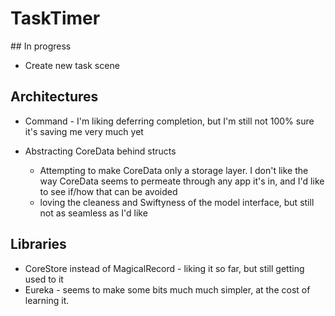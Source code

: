 # TaskTimer

## In progress

+ Create new task scene

## Architectures

+ Command - I'm liking deferring completion, but I'm still not 100% sure it's saving me very much yet

+ Abstracting CoreData behind structs 
    - Attempting to make CoreData only a storage layer. I don't like the way CoreData seems to permeate through any app it's in, and I'd like to see if/how that can be avoided
    - loving the cleaness and Swiftyness of the model interface, but still not as seamless as I'd like


## Libraries

+ CoreStore instead of MagicalRecord - liking it so far, but still getting used to it
+ Eureka - seems to make some bits much much simpler, at the cost of learning it.
